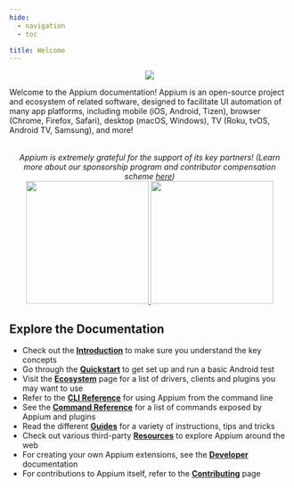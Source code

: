 ```yaml
---
hide:
  - navigation
  - toc

title: Welcome
---
```

<style>
  .md-typeset h1,
  .appium-sponsor-thanks {
    display: none;
  }
</style>

<div style="text-align: center">
  <img src="assets/images/appium-logo-horiz.png" style="max-width: 400px;" />
</div>

Welcome to the Appium documentation! Appium is an open-source project and ecosystem of related
software, designed to facilitate UI automation of many app platforms, including mobile (iOS,
Android, Tizen), browser (Chrome, Firefox, Safari), desktop (macOS, Windows), TV (Roku, tvOS,
Android TV, Samsung), and more!


<div style="text-align: center; margin-top: 2rem; font-style: italic;">
  Appium is extremely grateful for the support of its key partners! (Learn more about our
  sponsorship program and contributor compensation scheme <a
  href="https://github.com/appium/appium/blob/master/GOVERNANCE.md#sponsorship">here</a>)
  <div class="homepageSponsors">
    <div class="homepageSponsor">
      <a href="https://www.browserstack.com/browserstack-appium?utm_campaigncode=701OW00000AoUTQYA3&utm_medium=partnered&utm_source=appium">
        <img src="assets/images/sponsor-logo-browserstack-dark.png#only-dark" style="width: 220px;" />
        <img src="assets/images/sponsor-logo-browserstack-light.png#only-light" style="width: 220px;" />
      </a>
    </div>
  </div>
</div>

## Explore the Documentation

<div class="grid cards" markdown>

-   Check out the [__Introduction__](./intro/index.md) to make sure you understand the key concepts
-   Go through the [__Quickstart__](./quickstart/index.md) to get set up and run a basic Android test
-   Visit the [__Ecosystem__](./ecosystem/index.md) page for a list of drivers, clients and plugins you may want to use
-   Refer to the [__CLI Reference__](./cli/index.md) for using Appium from the command line
-   See the [__Command Reference__](./commands/index.md) for a list of commands exposed by Appium and plugins
-   Read the different [__Guides__](./guides/migrating-1-to-2.md) for a variety of instructions, tips and tricks
-   Check out various third-party [__Resources__](./resources.md) to explore Appium around the web
-   For creating your own Appium extensions, see the [__Developer__](./developing/index.md) documentation
-   For contributions to Appium itself, refer to the [__Contributing__](./contributing.md) page

</div>
